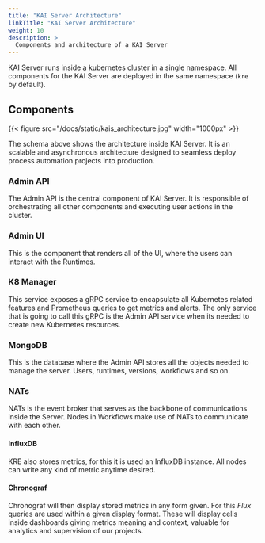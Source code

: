 ```yaml
---
title: "KAI Server Architecture"
linkTitle: "KAI Server Architecture"
weight: 10
description: >
  Components and architecture of a KAI Server
---
```


KAI Server runs inside a kubernetes cluster in a single namespace. All components for the KAI Server are deployed in the same namespace (`kre` by default).

## Components

{{< figure src="/docs/static/kais_architecture.jpg" width="1000px" >}}

The schema above shows the architecture inside KAI Server. It is an scalable and asynchronous architecture designed to seamless deploy process automation projects into production.

### Admin API

The Admin API is the central component of KAI Server. It is responsible of orchestrating all other components and executing user actions in the cluster.

### Admin UI

This is the component that renders all of the UI, where the users can interact with the Runtimes.

### K8 Manager

This service exposes a gRPC service to encapsulate all Kubernetes related features and Prometheus queries to get metrics and alerts. The only service that is going to call this gRPC is the Admin API service when its needed to create new Kubernetes resources.

### MongoDB

This is the database where the Admin API stores all the objects needed to manage the server. Users, runtimes, versions, workflows and so on.

### NATs

NATs is the event broker that serves as the backbone of communications inside the Server. Nodes in Workflows make use of NATs to communicate with each other.

#### InfluxDB

KRE also stores metrics, for this it is used an InfluxDB instance. All nodes can write any kind of metric anytime desired.

#### Chronograf

Chronograf will then display stored metrics in any form given. For this _Flux_ queries are used within a given display format. These will display cells inside dashboards giving metrics meaning and context, valuable for analytics and supervision of our projects.
